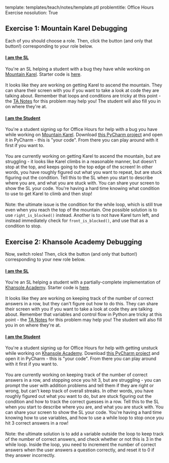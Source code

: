 template: templates/teach/notes/template.ptl
problemtitle: Office Hours Exercise
nosolution: True

## Exercise 1: Mountain Karel Debugging
Each of you should choose a role.  Then, click the button (and only that button!) corresponding to your role below.

<div class="panel-group" id="accordion">
  <div class="panel panel-primary">
    <div class="panel-heading">
      <h4 class="panel-title">
        <a data-toggle="collapse" data-parent="#accordion" href="#collapse3">I am the SL</a>
      </h4>
    </div>
    <div id="collapse3" class="panel-collapse collapse">
      <div class="panel-body">
    You're an SL helping a student with a bug they have while working on <a href="{{pathToRoot}}en/projects/mountain.html">Mountain Karel</a>.  Starter code is <a href="{{pathToRoot}}starter/Day2AM.zip">here</a>.
    <br />
    <br />
    It looks like they are working on getting Karel to ascend the mountain.  They can share their screen with you if you want to take a look at code they are talking about.  Remember that loops and conditions are tricky at this point - the <a href="{{pathToRoot}}teach/notes/mountain.html">TA Notes</a> for this problem may help you!  The student will also fill you in on where they're at.
      </div>
    </div>
  </div>
  <div class="panel panel-primary">
    <div class="panel-heading">
      <h4 class="panel-title">
        <a data-toggle="collapse" data-parent="#accordion" href="#collapse4">I am the Student</a>
      </h4>
    </div>
    <div id="collapse4" class="panel-collapse collapse">
      <div class="panel-body">
    You're a student signing up for Office Hours for help with a bug you have while working on <a href="{{pathToRoot}}en/projects/mountain.html">Mountain Karel</a>.  Download <a href="{{pathToRoot}}starter/mountain_submission.zip">this PyCharm project</a> and open it in PyCharm - this is "your code". From there you can play around with it first if you want to.
    <br />
    <br />
    You are currently working on getting Karel to ascend the mountain, but are struggling - it looks like Karel climbs in a reasonable manner, but doesn't stop at the top, and keeps going to the top edge of the screen!  In other words, you have roughly figured out what you want to repeat, but are stuck figuring out the condition.  Tell this to the SL when you start to describe where you are, and what you are stuck with.  You can share your screen to show the SL your code.  You're having a hard time knowing what condition to use to get Karel to climb and then stop!
    <br />
    <br />
    Note: the ultimate issue is the condition for the while loop, which is still true even when you reach the top of the mountain.  One possible solution is to use <code>right_is_blocked()</code> instead.  Another is to not have Karel turn left, and instead immediately check for <code>front_is_blocked()</code>, and use that as a condition to stop.
      </div>
    </div>
  </div>
</div>

## Exercise 2: Khansole Academy Debugging
Now, switch roles!  Then, click the button (and only that button!) corresponding to your new role below.

<div class="panel-group" id="accordion2">
  <div class="panel panel-primary">
    <div class="panel-heading">
      <h4 class="panel-title">
        <a data-toggle="collapse" data-parent="#accordion2" href="#collapse1">I am the SL</a>
      </h4>
    </div>
    <div id="collapse1" class="panel-collapse collapse">
      <div class="panel-body">
    You're an SL helping a student with a partially-complete implementation of <a href="{{pathToRoot}}en/projects/khansole.html">Khansole Academy</a>.  Starter code is <a href="{{pathToRoot}}starter/Day3PM.zip">here</a>.
    <br />
    <br />
    It looks like they are working on keeping track of the number of correct answers in a row, but they can't figure out how to do this.   They can share their screen with you if you want to take a look at code they are talking about.  Remember that variables and control flow in Python are tricky at this point - the <a href="{{pathToRoot}}teach/notes/khansole.html">TA Notes</a> for this problem may help you!  The student will also fill you in on where they're at.
      </div>
    </div>
  </div>
  <div class="panel panel-primary">
    <div class="panel-heading">
      <h4 class="panel-title">
        <a data-toggle="collapse" data-parent="#accordion2" href="#collapse2">I am the Student</a>
      </h4>
    </div>
    <div id="collapse2" class="panel-collapse collapse">
      <div class="panel-body">
    You're a student signing up for Office Hours for help with getting unstuck while working on <a href="{{pathToRoot}}en/projects/khansole.html">Khansole Academy</a>.  Download <a href="{{pathToRoot}}starter/khansole_submission.zip">this PyCharm project</a> and open it in PyCharm - this is "your code". From there you can play around with it first if you want to.
    <br />
    <br />
    You are currently working on keeping track of the number of correct answers in a row, and stopping once you hit 3, but are struggling - you can prompt the user with addition problems and tell them if they are right or wrong, but can't keep track of overall streaks.  In other words, you have roughly figured out what you want to do, but are stuck figuring out the condition and how to track the correct guesses in a row.  Tell this to the SL when you start to describe where you are, and what you are stuck with.  You can share your screen to show the SL your code.  You're having a hard time knowing how to use variables, and how to use a while loop to stop once you hit 3 correct answers in a row!
    <br />
    <br />
    Note: the ultimate solution is to add a variable outside the loop to keep track of the number of correct answers, and check whether or not this is 3 in the while loop.  Inside the loop, you need to increment the number of correct answers when the user answers a question correctly, and reset it to 0 if they answer incorrectly.
      </div>
    </div>
  </div>
</div>
